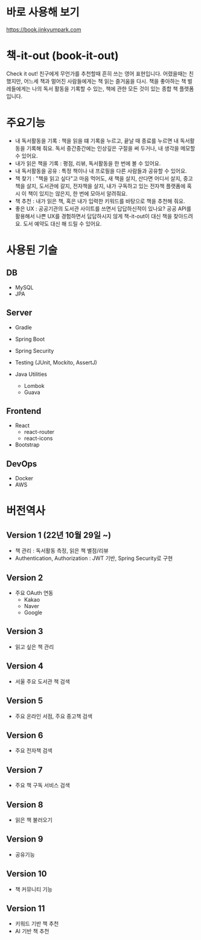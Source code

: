 # 바로 사용해 보기

https://book.jinkyumpark.com

# 책-it-out (book-it-out)

Check it out! 친구에게 무언가를 추천할때 흔히 쓰는 영어 표현입니다.
어렸을때는 친했지만, 어느세 책과 멀어진 사람들에게는 책 읽는 즐거움을 다시.
책을 좋아하는 책 벌레들에게는 나의 독서 활동을 기록할 수 있는,
책에 관한 모든 것이 있는 종합 책 플렛폼입니다.

# 주요기능

-   내 독서활동을 기록 : 책을 읽을 떄 기록을 누르고, 끝날 때 종료를 누르면 내 독서활동을 기록해 줘요. 독서 중간중간에는 인상깊은 구절을 써 두거나, 내 생각을 메모할 수 있어요.
-   내가 읽은 책을 기록 : 평점, 리뷰, 독서활동을 한 번에 볼 수 있어요.
-   내 독서활동을 공유 : 특정 책이나 내 프로필을 다른 사람들과 공유할 수 있어요.
-   책 찾기 : "책을 읽고 싶다"고 마음 먹어도, 새 책을 살지, 산다면 어디서 살지, 중고책을 살지, 도서관에 갈지, 전자책을 살지, 내가 구독하고 있는 전자책 플랫폼에 혹시 이 책이 있지는 않은지, 한 번에 모아서 알려줘요.
-   책 추천 : 내가 읽은 책, 혹은 내가 입력한 키워드를 바탕으로 책을 추천해 줘요.
-   좋은 UX : 공공기관의 도서관 사이트를 쓰면서 답답하신적이 있나요? 공공 API를 활용해서 나쁜 UX를 경험하면서 답답하시지 않게 책-it-out이 대신 책을 찾아드려요. 도서 예약도 대신 해 드릴 수 있어요.

# 사용된 기술

## DB

-   MySQL
-   JPA

## Server

-   Gradle

-   Spring Boot
-   Spring Security

-   Testing (JUnit, Mockito, AssertJ)

-   Java Utilities
    -   Lombok
    -   Guava

## Frontend

-   React
    -   react-router
    -   react-icons
-   Bootstrap

## DevOps

-   Docker
-   AWS

# 버전역사

## Version 1 (22년 10월 29일 ~)

-   책 관리 : 독서활동 측정, 읽은 책 별점/리뷰
-   Authentication, Authorization : JWT 기반, Spring Security로 구현

## Version 2

-   주요 OAuth 연동
    -   Kakao
    -   Naver
    -   Google

## Version 3

-   읽고 싶은 책 관리

## Version 4

-   서울 주요 도서관 책 검색

## Version 5

-   주요 온라인 서점, 주요 중고책 검색

## Version 6

-   주요 전자책 검색

## Version 7

-   주요 책 구독 서비스 검색

## Version 8

-   읽은 책 불러오기

## Version 9

-   공유기능

## Version 10

-   책 커뮤니티 기능

## Version 11

-   키워드 기반 책 추천
-   AI 기반 책 추천
